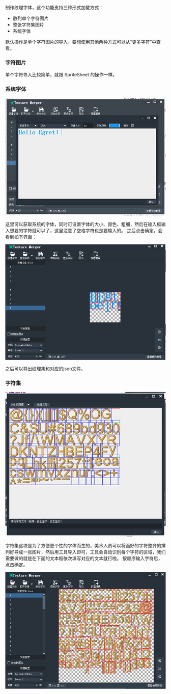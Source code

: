 
制作纹理字体，这个功能支持三种形式加载方式：

* 散列单个字符图片
* 整张字符集图片
* 系统字体

默认操作是单个字符图片的导入，要想使用其他两种方式可以从“更多字符”中查看。

### 字符图片

单个字符导入比较简单，就跟 SpriteSheet 的操作一样。

### 系统字体

![image](1.png)

这里可以获取系统的字体，同时可设置字体的大小、颜色、粗细，然后在输入框输入想要的字符就可以了，这里注意了空格字符也是要输入的。
之后点击确定，会看到如下界面：

![image](2.PNG)

之后可以导出纹理集和对应的json文件。

### 字符集

![image](3.png)

字符集这块是为了方便更个性的字体而生的，美术人员可以将画好的字符整齐的排列好导成一张图片，然后用工具导入即可，工具会自动识别每个字符的区域，我们需要做的就是在下面的文本框依次填写对应的文本就行啦。
按顺序输入字符后，点击确定。

![image](4.PNG)

